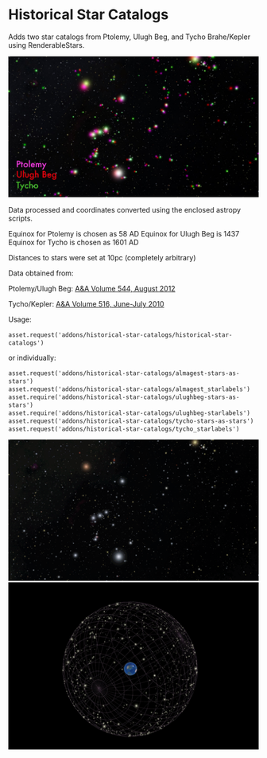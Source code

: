 # Historical Star Catalogs

Adds two star catalogs from Ptolemy, Ulugh Beg, and Tycho Brahe/Kepler using RenderableStars.


![Comparison](screenshots/comparison-image.jpg)

Data processed and coordinates converted using the enclosed astropy scripts.

Equinox for Ptolemy is chosen as 58 AD
Equinox for Ulugh Beg is 1437
Equinox for Tycho is chosen as 1601 AD

Distances to stars were set at 10pc (completely arbitrary)

Data obtained from:

Ptolemy/Ulugh Beg:
[A&A Volume 544, August 2012](https://www.aanda.org/articles/aa/abs/2012/08/aa19596-12/aa19596-12.html)

Tycho/Kepler:
[A&A Volume 516, June-July 2010](https://www.aanda.org/articles/aa/abs/2010/08/aa14002-10/aa14002-10.html)

Usage:


```
asset.request('addons/historical-star-catalogs/historical-star-catalogs')
```

or individually:

```
asset.request('addons/historical-star-catalogs/almagest-stars-as-stars')
asset.request('addons/historical-star-catalogs/almagest_starlabels')
asset.require('addons/historical-star-catalogs/ulughbeg-stars-as-stars')
asset.require('addons/historical-star-catalogs/ulughbeg-starlabels')
asset.request('addons/historical-star-catalogs/tycho-stars-as-stars')
asset.request('addons/historical-star-catalogs/tycho_starlabels')
```
![Animation](screenshots/allfourstarcatalogs.gif)
![Almagest As Sphere](screenshots/almagest-stars.jpg)
